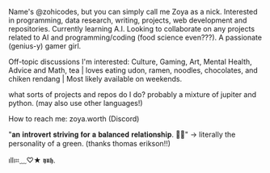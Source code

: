 Name's @zohicodes, but you can simply call me Zoya as a nick. Interested in programming, data research, writing, projects, web development and repositories. Currently learning A.I. Looking to collaborate on any projects related to AI and programming/coding (food science even???). A passionate (genius-y) gamer girl.

Off-topic discussions I'm interested: Culture, Gaming, Art, Mental Health, Advice and Math, tea | loves eating udon, ramen, noodles, chocolates, and chiken rendang 
| Most likely available on weekends.

what sorts of projects and repos do I do? probably a mixture of jupiter and python. (may also use other languages!)

How to reach me: zoya.worth (Discord)

"𝐚𝐧 𝐢𝐧𝐭𝐫𝐨𝐯𝐞𝐫𝐭 𝐬𝐭𝐫𝐢𝐯𝐢𝐧𝐠 𝐟𝐨𝐫 𝐚 𝐛𝐚𝐥𝐚𝐧𝐜𝐞𝐝 𝐫𝐞𝐥𝐚𝐭𝐢𝐨𝐧𝐬𝐡𝐢𝐩. 🌿🍃" -> literally the personality of a green. (thanks thomas erikson!!)

ıllı⌗﹏♡★ 𝖞𝖚𝖍.
